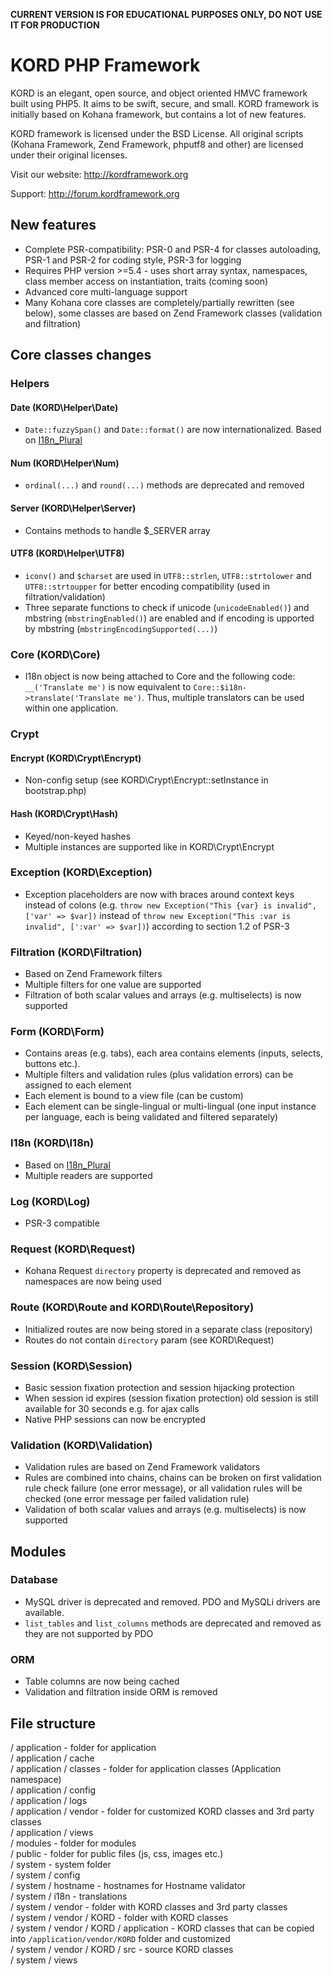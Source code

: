 **CURRENT VERSION IS FOR EDUCATIONAL PURPOSES ONLY, DO NOT USE IT FOR PRODUCTION**

# KORD PHP Framework

KORD is an elegant, open source, and object oriented HMVC framework built using PHP5. It aims to be swift, secure, and small. KORD framework is initially based on Kohana framework, but contains a lot of new features.

KORD framework is licensed under the BSD License. All original scripts (Kohana Framework, Zend Framework, phputf8 and other) are licensed under their original licenses.

Visit our website: http://kordframework.org

Support: http://forum.kordframework.org

## New features
* Complete PSR-compatibility: PSR-0 and PSR-4 for classes autoloading, PSR-1 and PSR-2 for coding style, PSR-3 for logging
* Requires PHP version >=5.4 - uses short array syntax, namespaces, class member access on instantiation, traits (coming soon)
* Advanced core multi-language support
* Many Kohana core classes are completely/partially rewritten (see below), some classes are based on Zend Framework classes (validation and filtration)

## Core classes changes

### Helpers

#### Date (KORD\Helper\Date)
* `Date::fuzzySpan()` and `Date::format()` are now internationalized. Based on [I18n_Plural](https://github.com/czukowski/I18n_Plural)

#### Num (KORD\Helper\Num)
* `ordinal(...)` and `round(...)` methods are deprecated and removed

#### Server (KORD\Helper\Server)
* Contains methods to handle $_SERVER array

#### UTF8 (KORD\Helper\UTF8)
* `iconv()` and `$charset` are used in `UTF8::strlen`, `UTF8::strtolower` and `UTF8::strtoupper` for better encoding compatibility (used in filtration/validation)
* Three separate functions to check if unicode (`unicodeEnabled()`) and mbstring (`mbstringEnabled()`) are enabled and if encoding is upported by mbstring (`mbstringEncodingSupported(...)`)

### Core (KORD\Core)
* I18n object is now being attached to Core and the following code:
`__('Translate me')`
is now equivalent to
`Core::$i18n->translate('Translate me')`.
Thus, multiple translators can be used within one application.

### Crypt

#### Encrypt (KORD\Crypt\Encrypt)
* Non-config setup (see KORD\Crypt\Encrypt::setInstance in bootstrap.php)

#### Hash (KORD\Crypt\Hash)
* Keyed/non-keyed hashes
* Multiple instances are supported like in KORD\Crypt\Encrypt

### Exception (KORD\Exception)
* Exception placeholders are now with braces around context keys instead of colons (e.g. `throw new Exception("This {var} is invalid", ['var' => $var])` instead of `throw new Exception("This :var is invalid", [':var' => $var])`) according to section 1.2 of PSR-3

### Filtration (KORD\Filtration)
* Based on Zend Framework filters
* Multiple filters for one value are supported
* Filtration of both scalar values and arrays (e.g. multiselects) is now supported

### Form (KORD\Form)
* Contains areas (e.g. tabs), each area contains elements (inputs, selects, buttons etc.). 
* Multiple filters and validation rules (plus validation errors) can be assigned to each element
* Each element is bound to a view file (can be custom)
* Each element can be single-lingual or multi-lingual (one input instance per language, each is being validated and filtered separately)

### I18n (KORD\I18n)
* Based on [I18n_Plural](https://github.com/czukowski/I18n_Plural)
* Multiple readers are supported

### Log (KORD\Log)
* PSR-3 compatible

### Request (KORD\Request)
* Kohana Request `directory` property is deprecated and removed as namespaces are now being used

### Route (KORD\Route and KORD\Route\Repository)
* Initialized routes are now being stored in a separate class (repository)
* Routes do not contain `directory` param (see KORD\Request)

### Session (KORD\Session)
* Basic session fixation protection and session hijacking protection
* When session id expires (session fixation protection) old session is still available for 30 seconds e.g. for ajax calls
* Native PHP sessions can now be encrypted

### Validation (KORD\Validation)
* Validation rules are based on Zend Framework validators
* Rules are combined into chains, chains can be broken on first validation rule check failure (one error message), or all validation rules will be checked (one error message per failed validation rule)
* Validation of both scalar values and arrays (e.g. multiselects) is now supported

## Modules

### Database
* MySQL driver is deprecated and removed. PDO and MySQLi drivers are available.
* `list_tables` and `list_columns` methods are deprecated and removed as they are not supported by PDO

### ORM
* Table columns are now being cached
* Validation and filtration inside ORM is removed

## File structure
/ application - folder for application<br />
/ application / cache<br />
/ application / classes - folder for application classes (Application namespace)<br />
/ application / config<br />
/ application / logs<br />
/ application / vendor - folder for customized KORD classes and 3rd party classes<br />
/ application / views<br />
/ modules - folder for modules<br />
/ public - folder for public files (js, css, images etc.)<br />
/ system - system folder<br />
/ system / config<br />
/ system / hostname - hostnames for Hostname validator<br />
/ system / i18n - translations<br />
/ system / vendor - folder with KORD classes and 3rd party classes<br />
/ system / vendor / KORD - folder with KORD classes<br />
/ system / vendor / KORD / application - KORD classes that can be copied into `/application/vendor/KORD` folder and customized<br />
/ system / vendor / KORD / src - source KORD classes<br />
/ system / views
